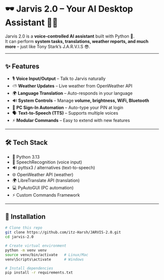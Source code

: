 # 🕶️ Jarvis 2.0 – Your AI Desktop Assistant 🤖✨  

Jarvis 2.0 is a **voice-controlled AI assistant** built with Python 🐍.  
It can perform **system tasks, translations, weather reports, and much more** – just like Tony Stark’s J.A.R.V.I.S 😎.  

---

## ✨ Features  
- 🎙️ **Voice Input/Output** – Talk to Jarvis naturally  
- ⛅ **Weather Updates** – Live weather from OpenWeather API  
- 🌍 **Language Translation** – Auto-responds in your language  
- 🔊 **System Controls** – Manage **volume, brightness, WiFi, Bluetooth**  
- 🔐 **PC Sign-In Automation** – Auto-type your PIN at login  
- 🗣️ **Text-to-Speech (TTS)** – Supports multiple voices  
- ⚡ **Modular Commands** – Easy to extend with new features  

---

## 🛠️ Tech Stack  
- 🐍 Python 3.13  
- 🎤 SpeechRecognition (voice input)  
- 🔊 pyttsx3 / alternatives (text-to-speech)  
- 🌐 OpenWeather API (weather)  
- 🌍 LibreTranslate API (translation)  
- 💻 PyAutoGUI (PC automation)  
- ⚡ Custom Commands Framework  

---

## 🚀 Installation  

```bash
# Clone this repo
git clone https://github.com/itz-Harsh/JARVIS-2.0.git
cd jarvis-2.0

# Create virtual environment
python -m venv venv
source venv/bin/activate   # Linux/Mac
venv\Scripts\activate      # Windows

# Install dependencies
pip install -r requirements.txt
